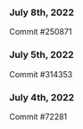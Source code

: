 ### July 8th, 2022

Commit #250871

### July 5th, 2022

Commit #314353


### July 4th, 2022

Commit #72281

